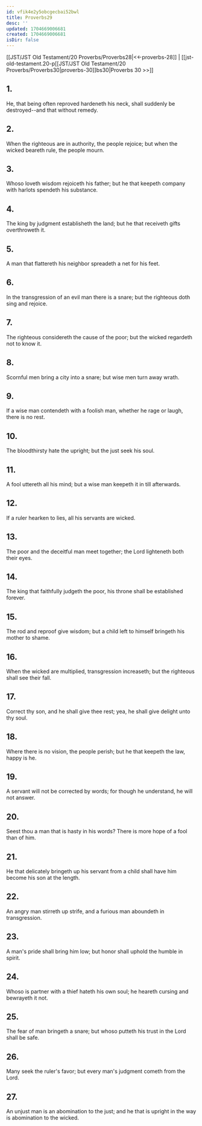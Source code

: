 ```yaml
---
id: vfik4e2y5obcgecbai52bwl
title: Proverbs29
desc: ''
updated: 1704669006681
created: 1704669006681
isDir: false
---
```

[[JST/JST Old Testament/20 Proverbs/Proverbs28|<<-proverbs-28]] | [[jst-old-testament.20-p[[JST/JST Old Testament/20 Proverbs/Proverbs30|proverbs-30]]bs30|Proverbs 30 >>]]
## 1.
He, that being often reproved hardeneth his neck, shall suddenly be destroyed\--and that without remedy.
## 2.
When the righteous are in authority, the people rejoice; but when the wicked beareth rule, the people mourn.
## 3.
Whoso loveth wisdom rejoiceth his father; but he that keepeth company with harlots spendeth his substance.
## 4.
The king by judgment establisheth the land; but he that receiveth gifts overthroweth it.
## 5.
A man that flattereth his neighbor spreadeth a net for his feet.
## 6.
In the transgression of an evil man there is a snare; but the righteous doth sing and rejoice.
## 7.
The righteous considereth the cause of the poor; but the wicked regardeth not to know it.
## 8.
Scornful men bring a city into a snare; but wise men turn away wrath.
## 9.
If a wise man contendeth with a foolish man, whether he rage or laugh, there is no rest.
## 10.
The bloodthirsty hate the upright; but the just seek his soul.
## 11.
A fool uttereth all his mind; but a wise man keepeth it in till afterwards.
## 12.
If a ruler hearken to lies, all his servants are wicked.
## 13.
The poor and the deceitful man meet together; the Lord lighteneth both their eyes.
## 14.
The king that faithfully judgeth the poor, his throne shall be established forever.
## 15.
The rod and reproof give wisdom; but a child left to himself bringeth his mother to shame.
## 16.
When the wicked are multiplied, transgression increaseth; but the righteous shall see their fall.
## 17.
Correct thy son, and he shall give thee rest; yea, he shall give delight unto thy soul.
## 18.
Where there is no vision, the people perish; but he that keepeth the law, happy is he.
## 19.
A servant will not be corrected by words; for though he understand, he will not answer.
## 20.
Seest thou a man that is hasty in his words? There is more hope of a fool than of him.
## 21.
He that delicately bringeth up his servant from a child shall have him become his son at the length.
## 22.
An angry man stirreth up strife, and a furious man aboundeth in transgression.
## 23.
A man\'s pride shall bring him low; but honor shall uphold the humble in spirit.
## 24.
Whoso is partner with a thief hateth his own soul; he heareth cursing and bewrayeth it not.
## 25.
The fear of man bringeth a snare; but whoso putteth his trust in the Lord shall be safe.
## 26.
Many seek the ruler\'s favor; but every man\'s judgment cometh from the Lord.
## 27.
An unjust man is an abomination to the just; and he that is upright in the way is abomination to the wicked.

